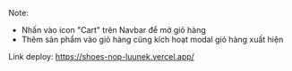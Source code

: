 Note:
- Nhấn vào icon "Cart" trên Navbar để mở giỏ hàng
- Thêm sản phẩm vào giỏ hàng cũng kích hoạt modal giỏ hàng xuất hiện

Link deploy: https://shoes-nop-luunek.vercel.app/ 